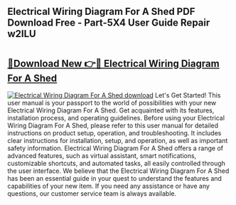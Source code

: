 ## Electrical Wiring Diagram For A Shed PDF Download Free - Part-5X4 User Guide Repair w2ILU

# <h2><a href="http://dfj5cm1.blite.top/?on=Electrical+Wiring+Diagram+For+A+Shed">🔗Download New 👉🔴 Electrical Wiring Diagram For A Shed</a></h2>

[![Electrical Wiring Diagram For A Shed download](https://i.imgur.com/lujVjoI.png)](http://dfj5cm1.blite.top/?on=Electrical+Wiring+Diagram+For+A+Shed)
Let's Get Started! This user manual is your passport to the world of possibilities with your new Electrical Wiring Diagram For A Shed. Get acquainted with its features, installation process, and operating guidelines. Before using your Electrical Wiring Diagram For A Shed, please refer to this user manual for detailed instructions on product setup, operation, and troubleshooting. It includes clear instructions for installation, setup, and operation, as well as important safety information. Electrical Wiring Diagram For A Shed offers a range of advanced features, such as virtual assistant, smart notifications, customizable shortcuts, and automated tasks, all easily controlled through the user interface. We believe that the Electrical Wiring Diagram For A Shed has been an essential guide in your quest to understand the features and capabilities of your new item. If you need any assistance or have any questions, our customer service team is always available.
